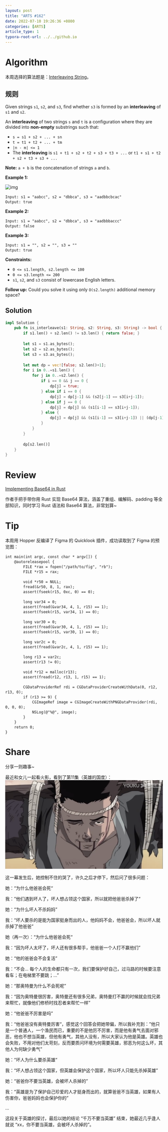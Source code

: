 ```yaml
---
layout: post
title: "ARTS #162"
date: 2022-07-10 19:26:36 +0800
categories: [ARTS]
article_type: 1
typora-root-url: ../../github.io
---
```



# Algorithm

本周选择的算法题是：[Interleaving String](https://leetcode.com/problems/interleaving-string/)。


## 规则

Given strings `s1`, `s2`, and `s3`, find whether `s3` is formed by an **interleaving** of `s1` and `s2`.

An **interleaving** of two strings `s` and `t` is a configuration where they are divided into **non-empty** substrings such that:

- `s = s1 + s2 + ... + sn`
- `t = t1 + t2 + ... + tm`
- `|n - m| <= 1`
- The **interleaving** is `s1 + t1 + s2 + t2 + s3 + t3 + ...` or `t1 + s1 + t2 + s2 + t3 + s3 + ...`

**Note:** `a + b` is the concatenation of strings `a` and `b`.

 

**Example 1:**

![img](https://assets.leetcode.com/uploads/2020/09/02/interleave.jpg)

```
Input: s1 = "aabcc", s2 = "dbbca", s3 = "aadbbcbcac"
Output: true
```

**Example 2:**

```
Input: s1 = "aabcc", s2 = "dbbca", s3 = "aadbbbaccc"
Output: false
```

**Example 3:**

```
Input: s1 = "", s2 = "", s3 = ""
Output: true
```

 

**Constraints:**

- `0 <= s1.length, s2.length <= 100`
- `0 <= s3.length <= 200`
- `s1`, `s2`, and `s3` consist of lowercase English letters.

 

**Follow up:** Could you solve it using only `O(s2.length)` additional memory space?

## Solution

```rust
impl Solution {
    pub fn is_interleave(s1: String, s2: String, s3: String) -> bool {
        if s1.len() + s2.len() != s3.len() { return false; }
        
        let s1 = s1.as_bytes();
        let s2 = s2.as_bytes();
        let s3 = s3.as_bytes();

        let mut dp = vec![false; s2.len()+1];
        for i in 0..=s1.len() {
            for j in 0..=s2.len() {
                if i == 0 && j == 0 {
                    dp[j] = true;
                } else if i == 0 {
                    dp[j] = dp[j-1] && (s2[j-1] == s3[i+j-1]);
                } else if j == 0 {
                    dp[j] = dp[j] && (s1[i-1] == s3[i+j-1]);
                } else {
                    dp[j] = dp[j] && (s1[i-1] == s3[i+j-1]) || (dp[j-1] && (s2[j-1] == s3[i+j-1]));
                }
            }
        }

        dp[s2.len()]
    }
}
```


# Review

[Implementing Base64 in Rust](https://levelup.gitconnected.com/implementing-base64-in-rust-34ef6db1e73a)

作者手把手带你用 Rust 实现 Base64 算法，涵盖了重组、编解码、padding 等全部知识，同时学习 Rust 语法和 Base64 算法，非常划算~

# Tip

本周用 Hopper 反编译了 Figma 的 Quicklook 插件，成功读取到了 Figma 的预览图：

```objc
int main(int argc, const char * argv[]) {
    @autoreleasepool {
        FILE *rax = fopen("/path/to/fig", "rb");
        FILE *r15 = rax;
        
        void *r50 = NULL;
        fread(&r50, 8, 1, rax);
        assert(fseek(r15, 0xc, 0) == 0);
        
        long var34 = 0;
        assert(fread(&var34, 4, 1, r15) == 1);
        assert(fseek(r15, var34, 1) == 0);
        
        long var30 = 0;
        assert(fread(&var30, 4, 1, r15) == 1);
        assert(fseek(r15, var30, 1) == 0);
        
        long var2c = 0;
        assert(fread(&var2c, 4, 1, r15) == 1);
        
        long r13 = var2c;
        assert(r13 != 0);
        
        void *r12 = malloc(r13);
        assert(fread(r12, r13, 1, r15) == 1);
        
        CGDataProviderRef rdi = CGDataProviderCreateWithData(0, r12, r13, 0);
        if (r13 >= 9) {
            CGImageRef image = CGImageCreateWithPNGDataProvider(rdi, 0, 0, 0);
            NSLog(@"%@", image);
        }
    }
    return 0;
}
```

# Share

分享一则趣事~

最近和女儿一起看火影，看到了第11集（英雄的国度）：![](/assets/img/162-1.png)

这一幕发生后，她控制不住的哭了，许久之后才停下，然后问了很多问题：

她：“为什么他爸爸会死“

我：”他们遇到坏人了，坏人想占领这个国家，所以就把他爸爸杀掉了“

她：“为什么坏人不杀妈妈”

我：“坏人要杀的是能为国家挺身而出的人，他妈妈不会，他爸爸会，所以坏人就杀掉了他爸爸”

她（再一次）：“为什么他爸爸会死“

我：“因为坏人太坏了，坏人还有很多帮手，他爸爸一个人打不赢他们”

她：“他的爸爸会不会复活”

我：“不会... 每个人的生命都只有一次，我们要保护好自己，过马路的时候要注意看车；在电梯里不要跳；...”

她：“那奥特曼为什么不会死呢”

我：“因为奥特曼很厉害，奥特曼还有很多兄弟，奥特曼打不赢的时候就会找兄弟来帮忙，就像他们修桥时找忍者来帮忙一样”

她：“他爸爸不厉害是吗”

我：“他爸爸没有奥特曼厉害“，感觉这个回答会把她带偏，所以我补充到：”他只是一个普通人，一个渔民而已，重要的不是他厉不厉害，而是他有勇气去面对邪恶，他也不想当英雄，但他有勇气，其他人没有，所以大家认为他是英雄。英雄也会失败，不用对他们太苛刻，反而要质问环境为何需要英雄，邪恶为何这么坏，其他人为何缺少勇气”

她：“坏人为什么要杀英雄“

我：“坏人想占领这个国家，但英雄会保护这个国家，所以坏人只能先杀掉英雄”

她：“爸爸你不要当英雄，会被坏人杀掉的”

我：“英雄是为了保护自己珍爱的人才挺身而出的，就算爸爸不当英雄，如果有人伤害你，爸爸妈妈也会保护你的”

...

这段关于英雄的探讨，最后以她的结论 “千万不要当英雄” 结束，她最近几乎逢人就说 “xx，你不要当英雄，会被坏人杀掉的”。
